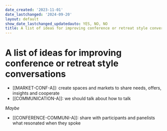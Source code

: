 ```yaml
---
date_created: '2023-11-01'
date_lastchanged: '2024-09-20'
layout: default
show_date_lastchanged_updatedauto: YES, NO, NO
title: A list of ideas for improving conference or retreat style conversations
---
```

# A list of ideas for improving conference or retreat style conversations

- [[MARKET-CONF-A]]: create spaces and markets to share needs, offers, insights and cooperate 
- [[COMMUNICATION-A]]: we should talk about how to talk




*Maybe*
- [[CONFERENCE-COMMUNI-A]]: share with participants and panelists what resonated when they spoke 